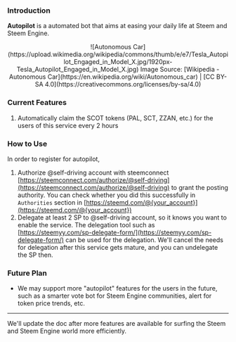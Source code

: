 ### Introduction

**Autopilot** is a automated bot that aims at easing your daily life at Steem and Steem Engine.

<center>
![Autonomous Car](https://upload.wikimedia.org/wikipedia/commons/thumb/e/e7/Tesla_Autopilot_Engaged_in_Model_X.jpg/1920px-Tesla_Autopilot_Engaged_in_Model_X.jpg)
Image Source: [Wikipedia - Autonomous Car](https://en.wikipedia.org/wiki/Autonomous_car) | [CC BY-SA 4.0](https://creativecommons.org/licenses/by-sa/4.0)
</center>

### Current Features

1. Automatically claim the SCOT tokens (PAL, SCT, ZZAN, etc.) for the users of this service every 2 hours


### How to Use

In order to register for autopilot,

1. Authorize @self-driving account with steemconnect [https://steemconnect.com/authorize/@self-driving](https://steemconnect.com/authorize/@self-driving) to grant the posting authority. You can check whether you did this successfully in `Authorities` section in [https://steemd.com/@{your_account}](https://steemd.com/@{your_account})
1. Delegate at least 2 SP to @self-driving account, so it knows you want to enable the service. The delegation tool such as [https://steemyy.com/sp-delegate-form/](https://steemyy.com/sp-delegate-form/) can be used for the delegation. We'll cancel the needs for delegation after this service gets mature, and you can undelegate the SP then.

### Future Plan

- We may support more "autopilot" features for the users in the future, such as a smarter vote bot for Steem Engine communities, alert for token price trends, etc.


- - -

We'll update the doc after more features are available for surfing the Steem and Steem Engine world more efficiently.
